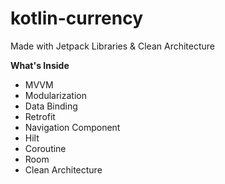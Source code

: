 # kotlin-currency
Made with Jetpack Libraries &amp; Clean Architecture

<b>What's Inside</b>
<ul>
  <li>MVVM</li>
  <li>Modularization</li>
  <li>Data Binding</li>
  <li>Retrofit</li>
  <li>Navigation Component</li>
  <li>Hilt</li>
  <li>Coroutine</li>
  <li>Room</li>
  <li>Clean Architecture</li>
</ul>
